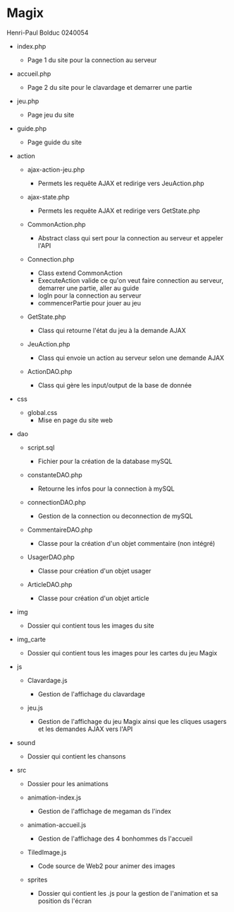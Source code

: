 # Magix

Henri-Paul Bolduc
0240054

- index.php
	- Page 1 du site pour la connection au serveur

- accueil.php
	- Page 2 du site pour le clavardage et demarrer une partie

- jeu.php
	- Page jeu du site

- guide.php
	- Page guide du site

- action
	- ajax-action-jeu.php
		- Permets les requête AJAX et redirige vers JeuAction.php

	- ajax-state.php
		- Permets les requête AJAX et redirige vers GetState.php

	- CommonAction.php
		- Abstract class qui sert pour la connection au serveur et appeler l'API

	- Connection.php
		- Class extend CommonAction
		- ExecuteAction valide ce qu'on veut faire connection au serveur, demarrer une partie, aller au guide
		- logIn pour la connection au serveur
		- commencerPartie pour jouer au jeu

	- GetState.php
		- Class qui retourne l'état du jeu à la demande AJAX

	- JeuAction.php
		- Class qui envoie un action au serveur selon une demande AJAX

	- ActionDAO.php
		- Class qui gère les input/output de la base de donnée

- css
	- global.css
		- Mise en page du site web

- dao
	- script.sql
		- Fichier pour la création de la database mySQL

	- constanteDAO.php
		- Retourne les infos pour la connection à mySQL

	- connectionDAO.php
		- Gestion de la connection ou deconnection de mySQL

	- CommentaireDAO.php
		- Classe pour la création d'un objet commentaire (non intégré)

	- UsagerDAO.php
		- Classe pour création d'un objet usager

	- ArticleDAO.php
		- Classe pour création d'un objet article

- img
	- Dossier qui contient tous les images du site

- img_carte
	- Dossier qui contient tous les images pour les cartes du jeu Magix

- js
	- Clavardage.js
		- Gestion de l'affichage du clavardage

	- jeu.js
		- Gestion de l'affichage du jeu Magix ainsi que les cliques usagers et les demandes AJAX vers l'API

- sound
	- Dossier qui contient les chansons

- src
	- Dossier pour les animations

	- animation-index.js
		- Gestion de l'affichage de megaman ds l'index

	- animation-accueil.js
		- Gestion de l'affichage des 4 bonhommes ds l'accueil

	- TiledImage.js
		- Code source de Web2 pour animer des images

	- sprites
		- Dossier qui contient les .js pour la gestion de l'animation et sa position ds l'écran









